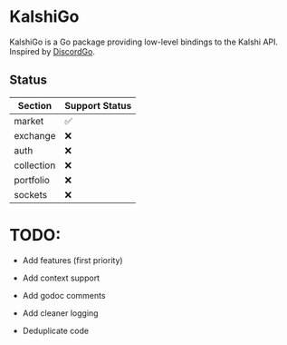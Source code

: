 # KalshiGo

KalshiGo is a Go package providing low-level bindings to the Kalshi API. Inspired by [DiscordGo](https://github.com/bwmarrin/discordgo/tree/master).

## Status
| Section      | Support Status |
| ------------ | -------------- |
| market       | ✅             |
| exchange     | ❌             |
| auth         | ❌             |
| collection   | ❌             |
| portfolio    | ❌             |
| sockets      | ❌             |

# TODO:
- Add features (first priority)

- Add context support

- Add godoc comments

- Add cleaner logging

- Deduplicate code